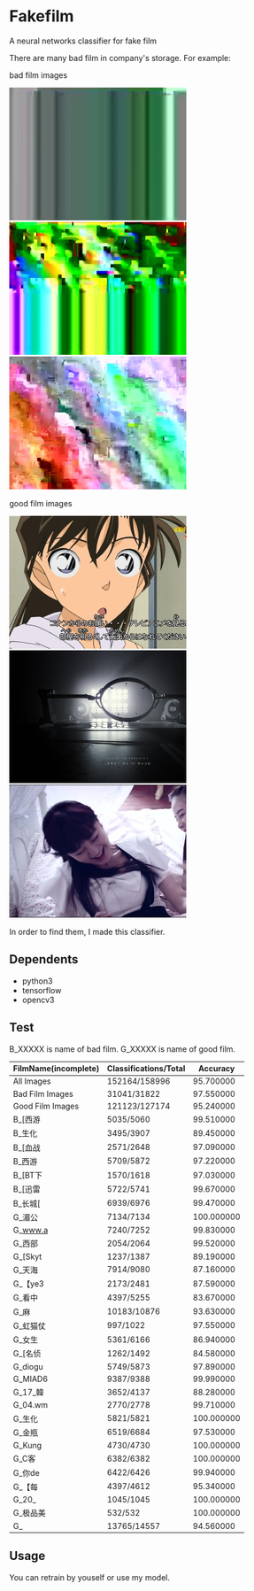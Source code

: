 # Fakefilm
A neural networks classifier for fake film

There are many bad film in company's storage. For example:

bad film images

![1](filmimage/bad/1.jpeg?raw=true "1")
![2](filmimage/bad/2.jpeg?raw=true "2")
![3](filmimage/bad/3.jpeg?raw=true "3")

good film images

![1](filmimage/good/1.jpeg?raw=true "1")
![2](filmimage/good/2.jpeg?raw=true "2")
![3](filmimage/good/3.jpeg?raw=true "3")

In order to find them, I made this classifier.

## Dependents
* python3
* tensorflow
* opencv3

## Test
B_XXXXX is name of bad film.
G_XXXXX is name of good film.

FilmName(incomplete) | Classifications/Total | Accuracy |
|--------------------|-----------------------|----------|
All Images           | 152164/158996        | 95.700000  |
Bad Film Images      | 31041/31822          | 97.550000  |
Good Film Images     | 121123/127174        | 95.240000  |
B_[西游              | 5035/5060            | 99.510000  |
B_生化               | 3495/3907            | 89.450000  |
B_[血战              | 2571/2648            | 97.090000  |
B_西游               | 5709/5872            | 97.220000  |
B_[BT下              | 1570/1618            | 97.030000  |
B_[迅雷              | 5722/5741            | 99.670000  |
B_长城[              | 6939/6976            | 99.470000  |
G_湄公               | 7134/7134            | 100.000000 |
G_www.a              | 7240/7252            | 99.830000  |
G_西部               | 2054/2064            | 99.520000  |
G_[Skyt              | 1237/1387            | 89.190000  |
G_天海               | 7914/9080            | 87.160000  |
G_【ye3              | 2173/2481            | 87.590000  |
G_看中               | 4397/5255            | 83.670000  |
G_麻                 | 10183/10876          | 93.630000  |
G_虹猫仗             | 997/1022             | 97.550000  |
G_女生               | 5361/6166            | 86.940000  |
G_[名侦              | 1262/1492            | 84.580000  |
G_diogu              | 5749/5873            | 97.890000  |
G_MIAD6              | 9387/9388            | 99.990000  |
G_17_韓              | 3652/4137            | 88.280000  |
G_04.wm              | 2770/2778            | 99.710000  |
G_生化               | 5821/5821            | 100.000000 |
G_金瓶               | 6519/6684            | 97.530000  |
G_Kung               | 4730/4730            | 100.000000 |
G_C客                | 6382/6382            | 100.000000 |
G_你de               | 6422/6426            | 99.940000  |
G_【每               | 4397/4612            | 95.340000  |
G_20_                | 1045/1045            | 100.000000 |
G_极品美             | 532/532              | 100.000000 |
G_                   | 13765/14557          | 94.560000  |

## Usage
You can retrain by youself or use my model.

